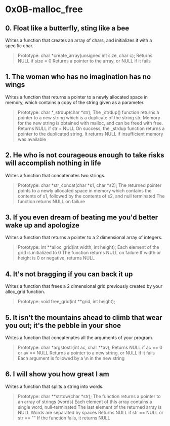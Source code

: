 # 0x0B-malloc_free
## 0. Float like a butterfly, sting like a bee
Writes a function that creates an array of chars, and initializes it with a specific char.
> Prototype: char *create_array(unsigned int size, char c);
Returns NULL if size = 0
Returns a pointer to the array, or NULL if it fails
## 1. The woman who has no imagination has no wings
Writes a function that returns a pointer to a newly allocated space in memory, which contains a copy of the string given as a parameter.
> Prototype: char *_strdup(char *str);
The _strdup() function returns a pointer to a new string which is a duplicate of the string str. Memory for the new string is obtained with malloc, and can be freed with free.
Returns NULL if str = NULL
On success, the _strdup function returns a pointer to the duplicated string. It returns NULL if insufficient memory was available
## 2. He who is not courageous enough to take risks will accomplish nothing in life
Writes a function that concatenates two strings.
> Prototype: char *str_concat(char *s1, char *s2);
The returned pointer points to a newly allocated space in memory which contains the contents of s1, followed by the contents of s2, and null terminated
The function returns NULL on failure
## 3. If you even dream of beating me you'd better wake up and apologize
Writes a function that returns a pointer to a 2 dimensional array of integers.
> Prototype: int **alloc_grid(int width, int height);
Each element of the grid is initialized to 0
The function returns NULL on failure
If width or height is 0 or negative, returns NULL
## 4. It's not bragging if you can back it up
Writes a function that frees a 2 dimensional grid previously created by your alloc_grid function.
> Prototype: void free_grid(int **grid, int height);
## 5. It isn't the mountains ahead to climb that wear you out; it's the pebble in your shoe
Writes a function that concatenates all the arguments of your program.
> Prototype: char *argstostr(int ac, char **av);
Returns NULL if ac == 0 or av == NULL
Returns a pointer to a new string, or NULL if it fails
Each argument is followed by a \n in the new string
## 6. I will show you how great I am
Writes a function that splits a string into words.
> Prototype: char **strtow(char *str);
The function returns a pointer to an array of strings (words)
Each element of this array contains a single word, null-terminated
The last element of the returned array is NULL
Words are separated by spaces
Returns NULL if str == NULL or str == ""
If the function fails, it returns NULL
